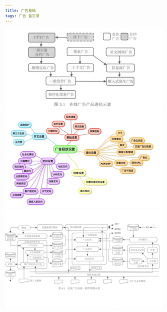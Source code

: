 ```yaml
---
title: 广告基础
tags: 广告 备忘录
---
```

![img1](/assets/images/ad5.png)
![img2](/assets/images/ad3.png)
![img3](/assets/images/ad4.png)